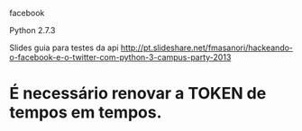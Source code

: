 facebook

Python 2.7.3

Slides guia para testes da api
http://pt.slideshare.net/fmasanori/hackeando-o-facebook-e-o-twitter-com-python-3-campus-party-2013

É necessário renovar a TOKEN de tempos em tempos.
========
